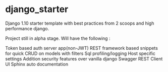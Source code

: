 # django_starter
Django 1.10 starter template with best practices from 2 scoops and high performance django.

Project still in alpha stage. Will have the following :

Token based auth server app(non-JWT)
REST framework based snippets for quick CRUD on models with filters
Sql profiling/logging
Host specific settings
Addition security features over vanilla django
Swagger REST Client UI
Sphinx auto documentation

